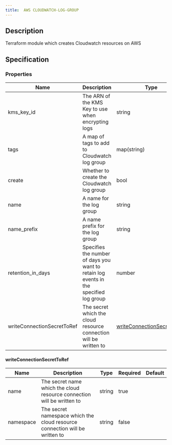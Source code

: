 ```yaml
---
title:  AWS CLOUDWATCH-LOG-GROUP
---
```


## Description

Terraform module which creates Cloudwatch resources on AWS

## Specification


### Properties

 Name | Description | Type | Required | Default 
 ------------ | ------------- | ------------- | ------------- | ------------- 
 kms_key_id | The ARN of the KMS Key to use when encrypting logs | string | false |  
 tags | A map of tags to add to Cloudwatch log group | map(string) | false |  
 create | Whether to create the Cloudwatch log group | bool | false |  
 name | A name for the log group | string | false |  
 name_prefix | A name prefix for the log group | string | false |  
 retention_in_days | Specifies the number of days you want to retain log events in the specified log group | number | false |  
 writeConnectionSecretToRef | The secret which the cloud resource connection will be written to | [writeConnectionSecretToRef](#writeConnectionSecretToRef) | false |  


#### writeConnectionSecretToRef

 Name | Description | Type | Required | Default 
 ------------ | ------------- | ------------- | ------------- | ------------- 
 name | The secret name which the cloud resource connection will be written to | string | true |  
 namespace | The secret namespace which the cloud resource connection will be written to | string | false |  
